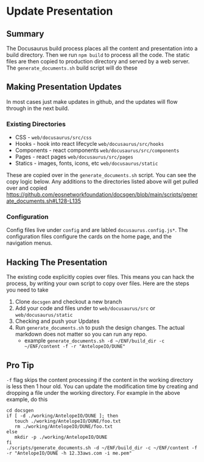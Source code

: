 # Update Presentation

## Summary

The Docusaurus build process places all the content and presentation into a build directory. Then we run `npm build` to process all the code. The static files are then copied to production directory and served by a web server. The `generate_documents.sh` build script will do these

## Making Presentation Updates
In most cases just make updates in github, and the updates will flow through in the next build.

### Existing Directories
- CSS - `web/docusaurus/src/css`
- Hooks - hook into react lifecycle `web/docusaurus/src/hooks`
- Components  - react components `web/docusaurus/src/components`
- Pages - react pages `web/docusaurus/src/pages`
- Statics - images, fonts, icons, etc `web/docusaurus/static`

These are copied over in the `generate_documents.sh` script. You can see the copy logic below. Any additions to the directories listed above will get pulled over and copied
https://github.com/eosnetworkfoundation/docsgen/blob/main/scripts/generate_documents.sh#L128-L135

### Configuration
Config files live under `config` and are labled `docusaurus.config.js*`. The configuration files configure the cards on the home page, and the navigation menus.

## Hacking The Presentation

The existing code explicitly copies over files. This means you can hack the process, by writing your own script to copy over files. Here are the steps you need to take

1. Clone `docsgen` and checkout a new branch
2. Add your code and files under to `web/docusaurus/src` or `web/docusaurus/static`
3. Checking and push your Updates
4. Run `generate_documents.sh` to push the design changes. The actual markdown does not matter so you can run any repo.
   - example `generate_documents.sh -d ~/ENF/build_dir -c ~/ENF/content -f -r "AntelopeIO/DUNE"`

## Pro Tip

`-f` flag skips the content processing if the content in the working directory is less then 1 hour old. You can update the modification time by creating and dropping a file under the working directory. For example in the above example, do this

```
cd docsgen
if [ -d ./working/AntelopeIO/DUNE ]; then
   touch ./working/AntelopeIO/DUNE/foo.txt
   rm ./working/AntelopeIO/DUNE/foo.txt
else
   mkdir -p ./working/AntelopeIO/DUNE
fi
./scripts/generate_documents.sh -d ~/ENF/build_dir -c ~/ENF/content -f -r "AntelopeIO/DUNE -h 12.33aws.com -i me.pem"
```
